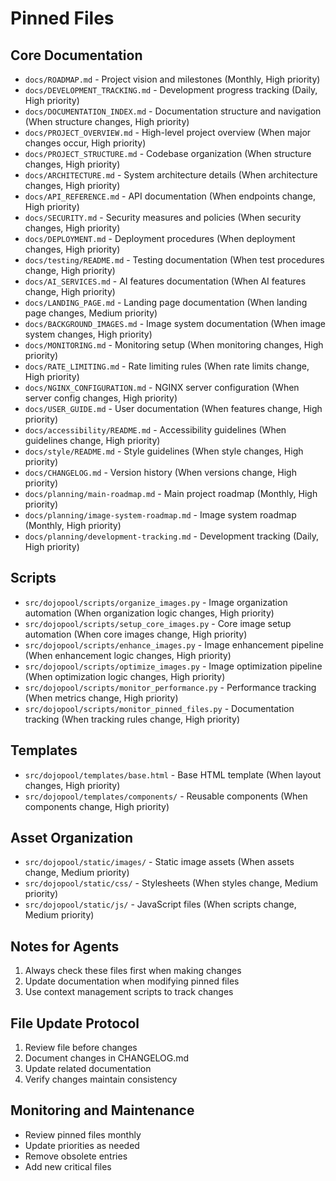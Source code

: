# Pinned Files

## Core Documentation
- `docs/ROADMAP.md` - Project vision and milestones (Monthly, High priority)
- `docs/DEVELOPMENT_TRACKING.md` - Development progress tracking (Daily, High priority)
- `docs/DOCUMENTATION_INDEX.md` - Documentation structure and navigation (When structure changes, High priority)
- `docs/PROJECT_OVERVIEW.md` - High-level project overview (When major changes occur, High priority)
- `docs/PROJECT_STRUCTURE.md` - Codebase organization (When structure changes, High priority)
- `docs/ARCHITECTURE.md` - System architecture details (When architecture changes, High priority)
- `docs/API_REFERENCE.md` - API documentation (When endpoints change, High priority)
- `docs/SECURITY.md` - Security measures and policies (When security changes, High priority)
- `docs/DEPLOYMENT.md` - Deployment procedures (When deployment changes, High priority)
- `docs/testing/README.md` - Testing documentation (When test procedures change, High priority)
- `docs/AI_SERVICES.md` - AI features documentation (When AI features change, High priority)
- `docs/LANDING_PAGE.md` - Landing page documentation (When landing page changes, Medium priority)
- `docs/BACKGROUND_IMAGES.md` - Image system documentation (When image system changes, High priority)
- `docs/MONITORING.md` - Monitoring setup (When monitoring changes, High priority)
- `docs/RATE_LIMITING.md` - Rate limiting rules (When rate limits change, High priority)
- `docs/NGINX_CONFIGURATION.md` - NGINX server configuration (When server config changes, High priority)
- `docs/USER_GUIDE.md` - User documentation (When features change, High priority)
- `docs/accessibility/README.md` - Accessibility guidelines (When guidelines change, High priority)
- `docs/style/README.md` - Style guidelines (When style changes, High priority)
- `docs/CHANGELOG.md` - Version history (When versions change, High priority)
- `docs/planning/main-roadmap.md` - Main project roadmap (Monthly, High priority)
- `docs/planning/image-system-roadmap.md` - Image system roadmap (Monthly, High priority)
- `docs/planning/development-tracking.md` - Development tracking (Daily, High priority)

## Scripts
- `src/dojopool/scripts/organize_images.py` - Image organization automation (When organization logic changes, High priority)
- `src/dojopool/scripts/setup_core_images.py` - Core image setup automation (When core images change, High priority)
- `src/dojopool/scripts/enhance_images.py` - Image enhancement pipeline (When enhancement logic changes, High priority)
- `src/dojopool/scripts/optimize_images.py` - Image optimization pipeline (When optimization logic changes, High priority)
- `src/dojopool/scripts/monitor_performance.py` - Performance tracking (When metrics change, High priority)
- `src/dojopool/scripts/monitor_pinned_files.py` - Documentation tracking (When tracking rules change, High priority)

## Templates
- `src/dojopool/templates/base.html` - Base HTML template (When layout changes, High priority)
- `src/dojopool/templates/components/` - Reusable components (When components change, High priority)

## Asset Organization
- `src/dojopool/static/images/` - Static image assets (When assets change, Medium priority)
- `src/dojopool/static/css/` - Stylesheets (When styles change, Medium priority)
- `src/dojopool/static/js/` - JavaScript files (When scripts change, Medium priority)

## Notes for Agents
1. Always check these files first when making changes
2. Update documentation when modifying pinned files
3. Use context management scripts to track changes

## File Update Protocol
1. Review file before changes
2. Document changes in CHANGELOG.md
3. Update related documentation
4. Verify changes maintain consistency

## Monitoring and Maintenance
- Review pinned files monthly
- Update priorities as needed
- Remove obsolete entries
- Add new critical files 